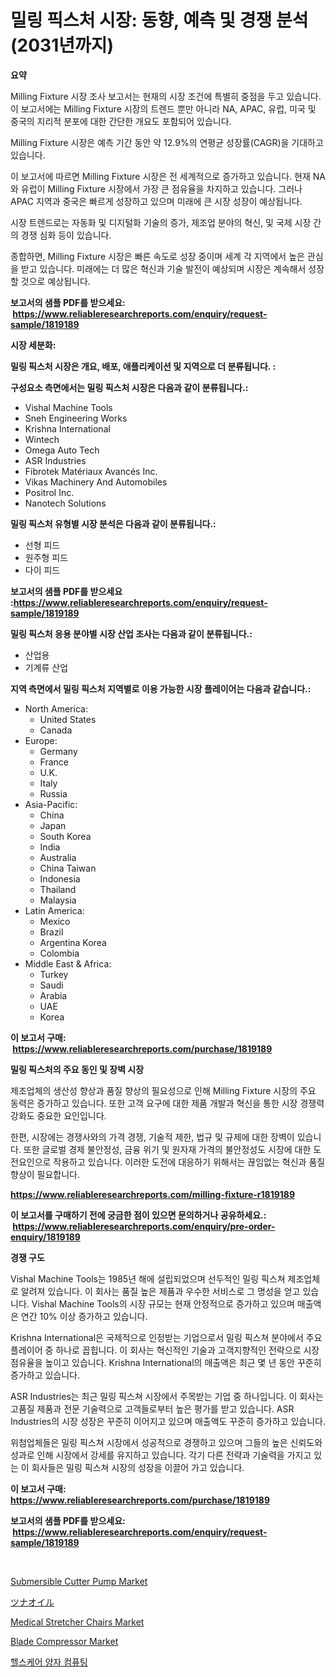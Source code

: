 <p><h1>밀링 픽스처 시장: 동향, 예측 및 경쟁 분석 (2031년까지)</h1></p><p><strong>요약</strong></p>
<p><p>Milling Fixture 시장 조사 보고서는 현재의 시장 조건에 특별히 중점을 두고 있습니다. 이 보고서에는 Milling Fixture 시장의 트렌드 뿐만 아니라 NA, APAC, 유럽, 미국 및 중국의 지리적 분포에 대한 간단한 개요도 포함되어 있습니다. </p><p>Milling Fixture 시장은 예측 기간 동안 약 12.9%의 연평균 성장률(CAGR)을 기대하고 있습니다.</p><p>이 보고서에 따르면 Milling Fixture 시장은 전 세계적으로 증가하고 있습니다. 현재 NA와 유럽이 Milling Fixture 시장에서 가장 큰 점유율을 차지하고 있습니다. 그러나 APAC 지역과 중국은 빠르게 성장하고 있으며 미래에 큰 시장 성장이 예상됩니다.</p><p>시장 트렌드로는 자동화 및 디지털화 기술의 증가, 제조업 분야의 혁신, 및 국제 시장 간의 경쟁 심화 등이 있습니다.</p><p>종합하면, Milling Fixture 시장은 빠른 속도로 성장 중이며 세계 각 지역에서 높은 관심을 받고 있습니다. 미래에는 더 많은 혁신과 기술 발전이 예상되며 시장은 계속해서 성장할 것으로 예상됩니다.</p></p>
<p><strong>보고서의 샘플 PDF를 받으세요: &nbsp;<a href="https://www.reliableresearchreports.com/enquiry/request-sample/1819189">https://www.reliableresearchreports.com/enquiry/request-sample/1819189</a></strong></p>
<p><strong>시장 세분화:</strong></p>
<p><strong> 밀링 픽스처 시장은 개요, 배포, 애플리케이션 및 지역으로 더 분류됩니다. :</strong></p>
<p><strong>구성요소 측면에서는 밀링 픽스처 시장은 다음과 같이 분류됩니다.:</strong></p>
<p><ul><li>Vishal Machine Tools</li><li>Sneh Engineering Works</li><li>Krishna International</li><li>Wintech</li><li>Omega Auto Tech</li><li>ASR Industries</li><li>Fibrotek Matériaux Avancés Inc.</li><li>Vikas Machinery And Automobiles</li><li>Positrol Inc.</li><li>Nanotech Solutions</li></ul></p>
<p><strong> 밀링 픽스처 유형별 시장 분석은 다음과 같이 분류됩니다.:</strong></p>
<p><ul><li>선형 피드</li><li>원주형 피드</li><li>다이 피드</li></ul></p>
<p><strong>보고서의 샘플 PDF를 받으세요 :<a href="https://www.reliableresearchreports.com/enquiry/request-sample/1819189">https://www.reliableresearchreports.com/enquiry/request-sample/1819189</a></strong></p>
<p><strong> 밀링 픽스처 응용 분야별 시장 산업 조사는 다음과 같이 분류됩니다.:</strong></p>
<p><ul><li>산업용</li><li>기계류 산업</li></ul></p>
<p><strong>지역 측면에서 밀링 픽스처 지역별로 이용 가능한 시장 플레이어는 다음과 같습니다.:</strong></p>
<p><ul>
    <li>
        North America:
        <ul>
            <li>United States</li>
            <li>Canada</li>
        </ul>
    </li>
    <li>
        Europe:
        <ul>
            <li>Germany</li>
            <li>France</li>
            <li>U.K.</li>
            <li>Italy</li>
            <li>Russia</li>
        </ul>
    </li>
    <li>
        Asia-Pacific:
        <ul>
            <li>China</li>
            <li>Japan</li>
            <li>South Korea</li>
            <li>India</li>
            <li>Australia</li>
            <li>China Taiwan</li>
            <li>Indonesia</li>
            <li>Thailand</li>
            <li>Malaysia</li>
        </ul>
    </li>
    <li>
        Latin America:
        <ul>
            <li>Mexico</li>
            <li>Brazil</li>
            <li>Argentina Korea</li>
            <li>Colombia</li>
        </ul>
    </li>
    <li>
        Middle East & Africa:
        <ul>
            <li>Turkey</li>
            <li>Saudi</li>
            <li>Arabia</li>
            <li>UAE</li>
            <li>Korea</li>
        </ul>
    </li>
    </ul></p>
<p><strong>이 보고서 구매: &nbsp;<a href="https://www.reliableresearchreports.com/purchase/1819189">https://www.reliableresearchreports.com/purchase/1819189</a></strong></p>
<p><strong>밀링 픽스처의 주요 동인 및 장벽 시장</strong></p>
<p><p>제조업체의 생산성 향상과 품질 향상의 필요성으로 인해 Milling Fixture 시장의 주요 동력은 증가하고 있습니다. 또한 고객 요구에 대한 제품 개발과 혁신을 통한 시장 경쟁력 강화도 중요한 요인입니다. </p><p>한편, 시장에는 경쟁사와의 가격 경쟁, 기술적 제한, 법규 및 규제에 대한 장벽이 있습니다. 또한 글로벌 경제 불안정성, 금융 위기 및 원자재 가격의 불안정성도 시장에 대한 도전요인으로 작용하고 있습니다. 이러한 도전에 대응하기 위해서는 끊임없는 혁신과 품질 향상이 필요합니다.</p></p>
<p><strong><a href="https://www.reliableresearchreports.com/milling-fixture-r1819189">https://www.reliableresearchreports.com/milling-fixture-r1819189</a></strong></p>
<p><strong>이 보고서를 구매하기 전에 궁금한 점이 있으면 문의하거나 공유하세요.: &nbsp;<a href="https://www.reliableresearchreports.com/enquiry/pre-order-enquiry/1819189">https://www.reliableresearchreports.com/enquiry/pre-order-enquiry/1819189</a></strong></p>
<p><strong>경쟁 구도</strong></p>
<p><p>Vishal Machine Tools는 1985년 해에 설립되었으며 선두적인 밀링 픽스쳐 제조업체로 알려져 있습니다. 이 회사는 품질 높은 제품과 우수한 서비스로 그 명성을 얻고 있습니다. Vishal Machine Tools의 시장 규모는 현재 안정적으로 증가하고 있으며 매출액은 연간 10% 이상 증가하고 있습니다.</p><p>Krishna International은 국제적으로 인정받는 기업으로서 밀링 픽스쳐 분야에서 주요 플레이어 중 하나로 꼽힙니다. 이 회사는 혁신적인 기술과 고객지향적인 전략으로 시장점유율을 높이고 있습니다. Krishna International의 매출액은 최근 몇 년 동안 꾸준히 증가하고 있습니다.</p><p>ASR Industries는 최근 밀링 픽스쳐 시장에서 주목받는 기업 중 하나입니다. 이 회사는 고품질 제품과 전문 기술력으로 고객들로부터 높은 평가를 받고 있습니다. ASR Industries의 시장 성장은 꾸준히 이어지고 있으며 매출액도 꾸준히 증가하고 있습니다.</p><p>위첨업체들은 밀링 픽스쳐 시장에서 성공적으로 경쟁하고 있으며 그들의 높은 신뢰도와 성과로 인해 시장에서 강세를 유지하고 있습니다. 각기 다른 전략과 기술력을 가지고 있는 이 회사들은 밀링 픽스쳐 시장의 성장을 이끌어 가고 있습니다.</p></p>
<p><strong>이 보고서 구매: &nbsp; <a href="https://www.reliableresearchreports.com/purchase/1819189">https://www.reliableresearchreports.com/purchase/1819189</a></strong></p>
<p><strong>보고서의 샘플 PDF를 받으세요: &nbsp;<a href="https://www.reliableresearchreports.com/enquiry/request-sample/1819189">https://www.reliableresearchreports.com/enquiry/request-sample/1819189</a></strong><strong></strong></p>
<p>&nbsp;</p>
<p><p><a href="https://github.com/wwwkeltoum/Market-Research-Report-List-2/blob/main/submersible-cutter-pump-market.md">Submersible Cutter Pump Market</a></p><p><a href="https://github.com/pepo3k/Market-Research-Report-List-1/blob/main/583274332407.md">ツナオイル</a></p><p><a href="https://cat-emmental-94b.notion.site/Medical-Stretcher-Chairs-Market-Research-Report-Its-History-and-Forecast-2024-to-2031-d8a6a17cb3764e98bd401caebebbac93">Medical Stretcher Chairs Market</a></p><p><a href="https://github.com/joannesouthgate/Market-Research-Report-List-2/blob/main/blade-compressor-market.md">Blade Compressor Market</a></p><p><a href="https://github.com/FelipeGrrady654556/Market-Research-Report-List-1/blob/main/183438129544.md">헬스케어 양자 컴퓨팅</a></p></p>